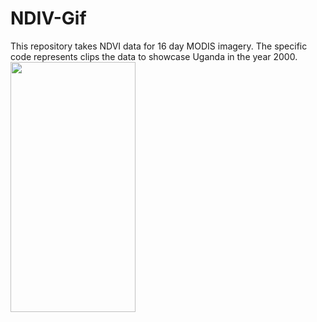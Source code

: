 # NDIV-Gif
This repository takes NDVI data for 16 day MODIS imagery. The specific code represents clips the data to showcase Uganda in the year 2000. 
<img src="https://earthengine.googleapis.com/v1alpha/projects/earthengine-legacy/videoThumbnails/705d1a76d8a44a8618b79757c493c160-2df49346bb38aaa6857dbea3a580d788:getPixels" width="200" height="400" />
